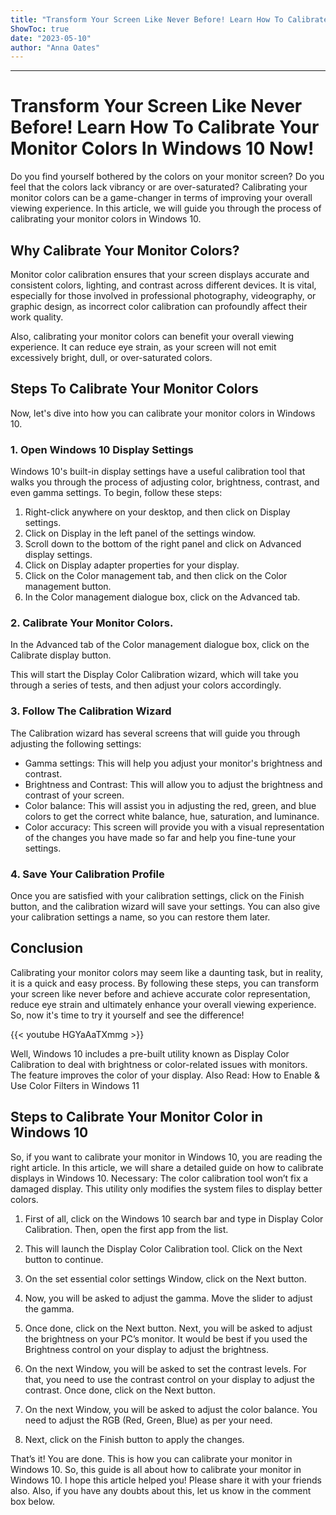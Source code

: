 ```yaml
---
title: "Transform Your Screen Like Never Before! Learn How To Calibrate Your Monitor Colors In Windows 10 Now!"
ShowToc: true 
date: "2023-05-10"
author: "Anna Oates"
---
```

*****
# Transform Your Screen Like Never Before! Learn How To Calibrate Your Monitor Colors In Windows 10 Now!

Do you find yourself bothered by the colors on your monitor screen? Do you feel that the colors lack vibrancy or are over-saturated? Calibrating your monitor colors can be a game-changer in terms of improving your overall viewing experience. In this article, we will guide you through the process of calibrating your monitor colors in Windows 10.

## Why Calibrate Your Monitor Colors?

Monitor color calibration ensures that your screen displays accurate and consistent colors, lighting, and contrast across different devices. It is vital, especially for those involved in professional photography, videography, or graphic design, as incorrect color calibration can profoundly affect their work quality.

Also, calibrating your monitor colors can benefit your overall viewing experience. It can reduce eye strain, as your screen will not emit excessively bright, dull, or over-saturated colors.

## Steps To Calibrate Your Monitor Colors

Now, let's dive into how you can calibrate your monitor colors in Windows 10.

### 1. Open Windows 10 Display Settings

Windows 10's built-in display settings have a useful calibration tool that walks you through the process of adjusting color, brightness, contrast, and even gamma settings. To begin, follow these steps:

1. Right-click anywhere on your desktop, and then click on Display settings.
2. Click on Display in the left panel of the settings window.
3. Scroll down to the bottom of the right panel and click on Advanced display settings.
4. Click on Display adapter properties for your display.
5. Click on the Color management tab, and then click on the Color management button.
6. In the Color management dialogue box, click on the Advanced tab.

### 2. Calibrate Your Monitor Colors.

In the Advanced tab of the Color management dialogue box, click on the Calibrate display button.

This will start the Display Color Calibration wizard, which will take you through a series of tests, and then adjust your colors accordingly.

### 3. Follow The Calibration Wizard

The Calibration wizard has several screens that will guide you through adjusting the following settings:

- Gamma settings: This will help you adjust your monitor's brightness and contrast.
- Brightness and Contrast: This will allow you to adjust the brightness and contrast of your screen.
- Color balance: This will assist you in adjusting the red, green, and blue colors to get the correct white balance, hue, saturation, and luminance.
- Color accuracy: This screen will provide you with a visual representation of the changes you have made so far and help you fine-tune your settings.

### 4. Save Your Calibration Profile

Once you are satisfied with your calibration settings, click on the Finish button, and the calibration wizard will save your settings. You can also give your calibration settings a name, so you can restore them later.

## Conclusion

Calibrating your monitor colors may seem like a daunting task, but in reality, it is a quick and easy process. By following these steps, you can transform your screen like never before and achieve accurate color representation, reduce eye strain and ultimately enhance your overall viewing experience. So, now it's time to try it yourself and see the difference!

{{< youtube HGYaAaTXmmg >}} 



Well, Windows 10 includes a pre-built utility known as Display Color Calibration to deal with brightness or color-related issues with monitors. The feature improves the color of your display.
Also Read: How to Enable & Use Color Filters in Windows 11

 
## Steps to Calibrate Your Monitor Color in Windows 10


So, if you want to calibrate your monitor in Windows 10, you are reading the right article. In this article, we will share a detailed guide on how to calibrate displays in Windows 10.
Necessary: The color calibration tool won’t fix a damaged display. This utility only modifies the system files to display better colors.
1. First of all, click on the Windows 10 search bar and type in Display Color Calibration. Then, open the first app from the list.

2. This will launch the Display Color Calibration tool. Click on the Next button to continue.

3. On the set essential color settings Window, click on the Next button.
4. Now, you will be asked to adjust the gamma. Move the slider to adjust the gamma.

5. Once done, click on the Next button. Next, you will be asked to adjust the brightness on your PC’s monitor. It would be best if you used the Brightness control on your display to adjust the brightness.

6. On the next Window, you will be asked to set the contrast levels. For that, you need to use the contrast control on your display to adjust the contrast. Once done, click on the Next button.

7. On the next Window, you will be asked to adjust the color balance. You need to adjust the RGB (Red, Green, Blue) as per your need.

8. Next, click on the Finish button to apply the changes.

That’s it! You are done. This is how you can calibrate your monitor in Windows 10.
So, this guide is all about how to calibrate your monitor in Windows 10. I hope this article helped you! Please share it with your friends also. Also, if you have any doubts about this, let us know in the comment box below.




